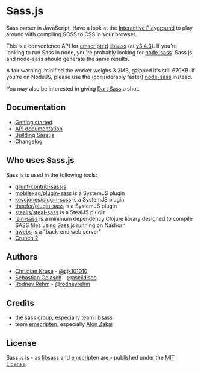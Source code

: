 # Sass.js

Sass parser in JavaScript. Have a look at the [Interactive Playground](http://sass.js.org/) to play around with compiling SCSS to CSS in your browser.

This is a convenience API for [emscripted](https://github.com/kripken/emscripten) [libsass](https://github.com/sass/libsass) (at [v3.4.3](https://github.com/sass/libsass/releases/tag/3.4.3)). If you're looking to run Sass in node, you're probably looking for [node-sass](https://github.com/sass/node-sass). Sass.js and node-sass should generate the same results.

A fair warning: minified the worker weighs 3.2MB, gzipped it's still 670KB. If you're on NodeJS, please use the (considerably faster) [node-sass](https://github.com/andrew/node-sass) instead.

You may also be interested in giving [Dart Sass](https://github.com/sass/dart-sass) a shot.


## Documentation

* [Getting started](./docs/getting-started.md)
* [API documentation](./docs/api.md)
* [Building Sass.js](./docs/build.md)
* [Changelog](./CHANGELOG.md)


## Who uses Sass.js

Sass.js is used in the following tools:

* [grunt-contrib-sassjs](https://github.com/amiramw/grunt-contrib-sassjs)
* [mobilexag/plugin-sass](https://github.com/mobilexag/plugin-sass) is a SystemJS plugin
* [kevcjones/plugin-scss](https://github.com/kevcjones/plugin-scss) is a SystemJS plugin
* [theefer/plugin-sass](https://github.com/theefer/plugin-sass) is a SystemJS plugin
* [stealjs/steal-sass](https://github.com/stealjs/steal-sass) is a StealJS plugin
* [lein-sass](https://github.com/yogthos/lein-sass) is a minimum dependency Clojure library designed to compile SASS files using Sass.js running on Nashorn
* [qwebs](https://www.npmjs.com/package/qwebs) is a "back-end web server"
* [Crunch 2](http://getcrunch.co/)


## Authors

* [Christian Kruse](https://github.com/ckruse) - [@cjk101010](https://twitter.com/cjk101010)
* [Sebastian Golasch](https://github.com/asciidisco) - [@asciidisco](https://twitter.com/asciidisco)
* [Rodney Rehm](http://rodneyrehm.de/en/) - [@rodneyrehm](https://twitter.com/rodneyrehm)


## Credits

* the [sass group](https://github.com/sass), especially [team libsass](https://github.com/sass/libsass)
* team [emscripten](https://github.com/kripken/emscripten), especially [Alon Zakai](https://github.com/kripken)


## License

Sass.js is - as [libsass](https://github.com/sass/libsass) and [emscripten](https://github.com/kripken/emscripten/) are - published under the [MIT License](http://opensource.org/licenses/mit-license).
